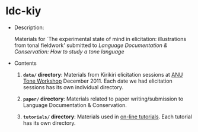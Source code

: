ldc-kiy
===

+ Description:

    Materials for `The experimental state of mind in elicitation:
illustrations from tonal fieldwork' submitted to *Language
Documentation & Conservation: How to study a tone language*

+ Contents
  1. **`data/` directory**: Materials from Kirikiri elicitation
        sessions at [ANU Tone Workshop](http://www.toneworkshop.org/anu-workshop)
        December 2011. Each date we had elicitation sessions has its own individual directory.

  2. **`paper/` directory**: Materials related to paper
     writing/submission to Language Documentation \& Conservation. 
  
  3. **`tutorials/` directory**: Materials used in
     [on-line tutorials](http://www.krisyu.org/blog/posts/2013/06/ldc-kiy-overview/). Each
     tutorial has its own directory.

